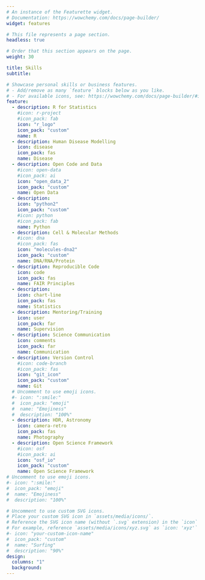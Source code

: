 ```yaml
---
# An instance of the Featurette widget.
# Documentation: https://wowchemy.com/docs/page-builder/
widget: features

# This file represents a page section.
headless: true

# Order that this section appears on the page.
weight: 30

title: Skills
subtitle:

# Showcase personal skills or business features.
# - Add/remove as many `feature` blocks below as you like.
# - For available icons, see: https://wowchemy.com/docs/page-builder/#icons
feature:
  - description: R for Statistics
    #icon: r-project
    #icon_pack: fab
    icon: "r_logo"
    icon_pack: "custom"
    name: R
  - description: Human Disease Modelling
    icon: disease
    icon_pack: fas
    name: Disease
  - description: Open Code and Data
    #icon: open-data
    #icon_pack: ai
    icon: "open_data_2"
    icon_pack: "custom"  
    name: Open Data
  - description: 
    icon: "python2"
    icon_pack: "custom"
    #icon: python
    #icon_pack: fab
    name: Python
  - description: Cell & Molecular Methods
    #icon: dna
    #icon_pack: fas
    icon: "molecules-dna2"
    icon_pack: "custom"
    name: DNA/RNA/Protein
  - description: Reproducible Code
    icon: code
    icon_pack: fas
    name: FAIR Principles
  - description: 
    icon: chart-line
    icon_pack: fas
    name: Statistics
  - description: Mentoring/Training
    icon: user
    icon_pack: far
    name: Supervision
  - description: Science Communication
    icon: comments
    icon_pack: far
    name: Communication
  - description: Version Control
    #icon: code-branch
    #icon_pack: fas
    icon: "git_icon"
    icon_pack: "custom"
    name: Git
  # Uncomment to use emoji icons.
  #- icon: ":smile:"
  #  icon_pack: "emoji"
  #  name: "Emojiness"
  #  description: "100%"
  - description: HDR, Astronomy
    icon: camera-retro
    icon_pack: fas
    name: Photography
  - description: Open Science Framework
    #icon: osf
    #icon_pack: ai
    icon: "osf_io"
    icon_pack: "custom"
    name: Open Science Framework
# Uncomment to use emoji icons.
#- icon: ":smile:"
#  icon_pack: "emoji"
#  name: "Emojiness"
#  description: "100%"

# Uncomment to use custom SVG icons.
# Place your custom SVG icon in `assets/media/icons/`.
# Reference the SVG icon name (without `.svg` extension) in the `icon` field.
# For example, reference `assets/media/icons/xyz.svg` as `icon: 'xyz'`
#- icon: "your-custom-icon-name"
#  icon_pack: "custom"
#  name: "Surfing"
#  description: "90%"
design:
  columns: "1"
  background:
---
```

